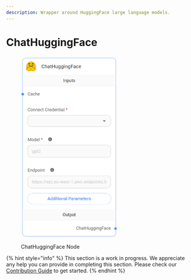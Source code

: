 ```yaml
---
description: Wrapper around HuggingFace large language models.
---
```


# ChatHuggingFace

<figure><img src="../../../.gitbook/assets/image--59-.png" alt="" width="259"><figcaption><p>ChatHuggingFace Node</p></figcaption></figure>

{% hint style="info" %}
This section is a work in progress. We appreciate any help you can provide in completing this section. Please check our [Contribution Guide](../../../contributing/) to get started.
{% endhint %}
